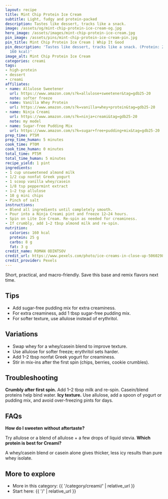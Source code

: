 ```yaml
---
layout: recipe
title: Mint Chip Protein Ice Cream
subtitle: Light, fudgy and protein-packed
description: Tastes like dessert, tracks like a snack.
image: /assets/og/mint-chip-protein-ice-cream-og.jpg
hero_image: /assets/images/mint-chip-protein-ice-cream.jpg
pin_image: /assets/pins/mint-chip-protein-ice-cream-pin.jpg
pin_title: Mint Chip Protein Ice Cream | Whip It Good
pin_description: 'Tastes like dessert, tracks like a snack. (Protein: 25 g, Calories:
  160 kcal)'
image_alt: Mint Chip Protein Ice Cream
categories: creami
tags:
- high-protein
- dessert
- creami
affiliates:
- name: Allulose Sweetener
  url: https://www.amazon.com/s?k=allulose+sweetener&tag=gdb25-20
  note: softer freeze
- name: Vanilla Whey Protein
  url: https://www.amazon.com/s?k=vanilla+whey+protein&tag=gdb25-20
- name: Ninja Creami
  url: https://www.amazon.com/s?k=ninja+creami&tag=gdb25-20
  note: my model
- name: Sugar-free Pudding Mix
  url: https://www.amazon.com/s?k=sugar+free+pudding+mix&tag=gdb25-20
prep_time: PT5M
prep_time_human: 5 minutes
cook_time: PT0M
cook_time_human: 0 minutes
total_time: PT5M
total_time_human: 5 minutes
recipe_yield: 1 pint
ingredients:
- 1 cup unsweetened almond milk
- 1/2 cup nonfat Greek yogurt
- 1 scoop vanilla whey/casein
- 1/8 tsp peppermint extract
- 1–2 tsp allulose
- 10 g mini chips
- Pinch of salt
instructions:
- Blend all ingredients until completely smooth.
- Pour into a Ninja Creami pint and freeze 12–24 hours.
- Spin on Lite Ice Cream. Re-spin as needed for creaminess.
- If crumbly, add 1–2 tbsp almond milk and re-spin.
nutrition:
  calories: 160 kcal
  protein: 25 g
  carbs: 8 g
  fat: 3 g
credit_name: ROMAN ODINTSOV
credit_url: https://www.pexels.com/photo/ice-creams-in-close-up-5060298/
credit_provider: Pexels
---
```

Short, practical, and macro-friendly. Save this base and remix flavors next time.

## Tips
- Add sugar-free pudding mix for extra creaminess.
- For extra creaminess, add 1 tbsp sugar-free pudding mix.
- For softer texture, use allulose instead of erythritol.

## Variations
- Swap whey for a whey/casein blend to improve texture.
- Use allulose for softer freeze; erythritol sets harder.
- Add 1–2 tbsp nonfat Greek yogurt for creaminess.
- Stir in mix-ins after the first spin (chips, berries, cookie crumbles).

## Troubleshooting
**Crumbly after first spin.** Add 1–2 tbsp milk and re-spin. Casein/blend proteins help bind water.
**Icy texture.** Use allulose, add a spoon of yogurt or pudding mix, and avoid over-freezing pints for days.

## FAQs
**How do I sweeten without aftertaste?**

Try allulose or a blend of allulose + a few drops of liquid stevia.
**Which protein is best for Creami?**

A whey/casein blend or casein alone gives thicker, less icy results than pure whey isolate.

## More to explore
- More in this category: {{ '/category/creami/' | relative_url }}
- Start here: {{ '/' | relative_url }}
